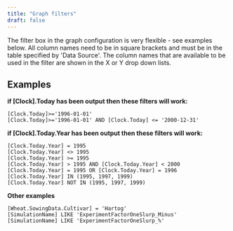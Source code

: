 ```yaml
---
title: "Graph filters"
draft: false
---
```


The filter box in the graph configuration is very flexible - see examples below. All column names need to be in square brackets and must be in the table specified by 'Data Source'. The column names that are available to be used in the filter are shown in the X or Y drop down lists.

## Examples

**if [Clock].Today has been output then these filters will work:**

```
[Clock.Today]>='1996-01-01'
[Clock.Today]>='1996-01-01' AND [Clock.Today] <= '2000-12-31'
```

**if [Clock].Today.Year has been output then these filters will work:**

```
[Clock.Today.Year] = 1995
[Clock.Today.Year] <> 1995
[Clock.Today.Year] >= 1995
[Clock.Today.Year] > 1995 AND [Clock.Today.Year] < 2000
[Clock.Today.Year] = 1995 OR [Clock.Today.Year] = 1996
[Clock.Today.Year] IN (1995, 1997, 1999)
[Clock.Today.Year] NOT IN (1995, 1997, 1999)
```

**Other examples**

```
[Wheat.SowingData.Cultivar] = 'Hartog'
[SimulationName] LIKE 'ExperimentFactorOneSlurp_Minus'
[SimulationName] LIKE 'ExperimentFactorOneSlurp_%'
```